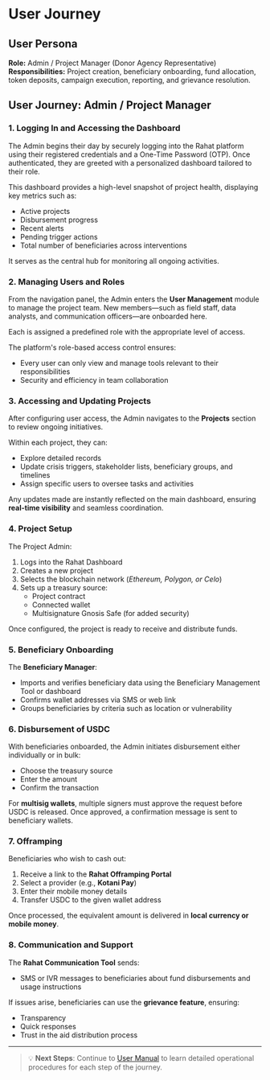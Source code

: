 # User Journey

## User Persona

**Role:** Admin / Project Manager (Donor Agency Representative)  
**Responsibilities:** Project creation, beneficiary onboarding, fund allocation, token deposits, campaign execution, reporting, and grievance resolution.

## User Journey: Admin / Project Manager

### 1. Logging In and Accessing the Dashboard

The Admin begins their day by securely logging into the Rahat platform using their registered credentials and a One-Time Password (OTP). Once authenticated, they are greeted with a personalized dashboard tailored to their role.

This dashboard provides a high-level snapshot of project health, displaying key metrics such as:
- Active projects
- Disbursement progress
- Recent alerts
- Pending trigger actions
- Total number of beneficiaries across interventions

It serves as the central hub for monitoring all ongoing activities.

### 2. Managing Users and Roles

From the navigation panel, the Admin enters the **User Management** module to manage the project team. New members—such as field staff, data analysts, and communication officers—are onboarded here.

Each is assigned a predefined role with the appropriate level of access.

The platform's role-based access control ensures:
- Every user can only view and manage tools relevant to their responsibilities
- Security and efficiency in team collaboration

### 3. Accessing and Updating Projects

After configuring user access, the Admin navigates to the **Projects** section to review ongoing initiatives.

Within each project, they can:
- Explore detailed records
- Update crisis triggers, stakeholder lists, beneficiary groups, and timelines
- Assign specific users to oversee tasks and activities

Any updates made are instantly reflected on the main dashboard, ensuring **real-time visibility** and seamless coordination.

### 4. Project Setup

The Project Admin:
1. Logs into the Rahat Dashboard
2. Creates a new project
3. Selects the blockchain network (*Ethereum, Polygon, or Celo*)
4. Sets up a treasury source:
   - Project contract
   - Connected wallet
   - Multisignature Gnosis Safe (for added security)

Once configured, the project is ready to receive and distribute funds.


### 5. Beneficiary Onboarding

The **Beneficiary Manager**:
- Imports and verifies beneficiary data using the Beneficiary Management Tool or dashboard
- Confirms wallet addresses via SMS or web link
- Groups beneficiaries by criteria such as location or vulnerability

### 6. Disbursement of USDC

With beneficiaries onboarded, the Admin initiates disbursement either individually or in bulk:
- Choose the treasury source
- Enter the amount
- Confirm the transaction

For **multisig wallets**, multiple signers must approve the request before USDC is released.
Once approved, a confirmation message is sent to beneficiary wallets.


### 7. Offramping

Beneficiaries who wish to cash out:
1. Receive a link to the **Rahat Offramping Portal**
2. Select a provider (e.g., **Kotani Pay**)
3. Enter their mobile money details
4. Transfer USDC to the given wallet address

Once processed, the equivalent amount is delivered in **local currency or mobile money**.


### 8. Communication and Support

The **Rahat Communication Tool** sends:
- SMS or IVR messages to beneficiaries about fund disbursements and usage instructions

If issues arise, beneficiaries can use the **grievance feature**, ensuring:
- Transparency
- Quick responses
- Trust in the aid distribution process

---

> 💡 **Next Steps**: Continue to [User Manual](./05.%20C2C%20User%20Manual.md) to learn detailed operational procedures for each step of the journey.  
